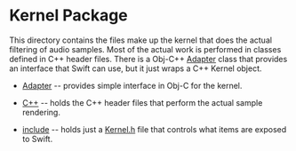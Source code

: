 # Kernel Package

This directory contains the files make up the kernel that does the actual filtering of audio samples. Most of the
actual work is performed in classes defined in C++ header files. There is a Obj-C++
[Adapter](Packages/Sources/Kernel/Adapter.h) class that provides an interface that Swift can use, but it just wraps a C++ Kernel
object.

- [Adapter](Packages/Sources/Kernel/Adapter.h) -- provides simple interface in Obj-C for the kernel.

- [C++](Packages/Sources/Kernel/C++) -- holds the C++ header files that perform the actual sample rendering.

- [include](Packages/Sources/Kernel/include) -- holds just a [Kernel.h](Sources/Kernel/include/Kernel.h) file that 
controls what items are exposed to Swift.
